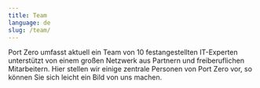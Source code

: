 ```yaml
---
title: Team
language: de
slug: /team/
---
```


Port Zero umfasst aktuell ein Team von 10 festangestellten IT-Experten unterstützt von einem großen Netzwerk aus Partnern und freiberuflichen Mitarbeitern. Hier stellen wir einige zentrale Personen von Port Zero vor, so können Sie sich leicht ein Bild von uns machen.

